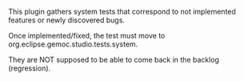 This plugin gathers system tests that correspond to not implemented features or newly discovered bugs.

Once implemented/fixed, the test must move to org.eclipse.gemoc.studio.tests.system.

They are NOT supposed to be able to come back in the backlog (regression).